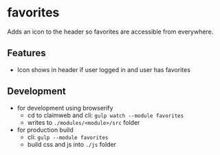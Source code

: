 # favorites

Adds an icon to the header so favorites are accessible from everywhere.

## Features

- Icon shows in header if user logged in and user has favorites

## Development

- for development using browserify
    *  cd to claimweb and cli: `gulp watch --module favorites`
    *  writes to `./modules/<module>/src` folder
- for production build
    *  cli: `gulp --module favorites`
    *  build css and js into `./js` folder